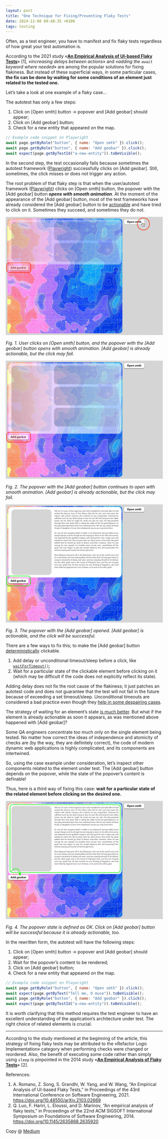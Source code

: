 ```yaml
---
layout: post
title: "One Technique for Fixing/Preventing Flaky Tests"
date: 2024-12-08 09:48:35 +0100
tags: testing
---
```


Often, as a test engineer, you have to manifest and fix flaky tests regardless of how great your test automation is.

According to the 2021 study «**[An Empirical Analysis of UI-based Flaky Tests](https://arxiv.org/abs/2103.02669)**» [1], «_increasing delays between actions_» and «_adding the `await` keyword where needed_» are among the popular solutions for fixing flakiness. But instead of these superficial ways, in some particular cases, **the fix can be done by waiting for some conditions of an element just related to the tested one.**

Let’s take a look at one example of a flaky case…

The autotest has only a few steps:

1. Click on [Open smth] button → popover and [Add geobar] should appear;
2. Click on [Add geobar] button;
3. Check for a new entity that appeared on the map.

```javascript
// Example code snippet on Playwright
await page.getByRole("button", { name: "Open smth" }).click();
await page.getByRole("button", { name: "Add geobar" }).click();
await expect(page.getByTestId("a-new-entity")).toBeVisible();
```

In the second step, the test occasionally fails because sometimes the autotest framework ([Playwright](https://playwright.dev/)) successfully clicks on [Add geobar]. Still, sometimes, the click misses or does not trigger any action.

The root problem of that flaky step is that when the user/autotest framework ([Playwright](https://playwright.dev/)) clicks on [Open smth] button, the popover with the [Add geobar] button **_opens with smooth animation_**. At the moment of the appearance of the [Add geobar] button, most of the test frameworks have already considered the [Add geobar] button to be [actionable](https://playwright.dev/docs/actionability) and have tried to click on it. Sometimes they succeed, and sometimes they do not.

![Fig. 1.](/assets/2024-12-08/01.jpg)

_Fig. 1. User clicks on [Open smth] button, and the popover with the [Add geobar] button opens with smooth animation. [Add geobar] is already actionable, but the click may fail._

![Fig. 2.](/assets/2024-12-08/02.jpg)

_Fig. 2. The popover with the [Add geobar] button continues to open with smooth animation. [Add geobar] is already actionable, but the click may fail._

![Fig. 3.](/assets/2024-12-08/03.jpg)

_Fig. 3. The popover with the [Add geobar] opened. [Add geobar] is actionable, and the click will be successful._

There are a few ways to fix this; to make the [Add geobar] button [deterministically](https://en.wikipedia.org/wiki/Deterministic_system#In_computer_science) clickable.

1. Add delay or unconditional timeout/sleep before a click, like [`waitForTimeout()`](https://playwright.dev/docs/api/class-page#page-wait-for-timeout);
2. Wait for a particular state of the clickable element before clicking on it (which may be difficult if the code does not explicitly reflect its state).

Adding delay does not fix the root cause of the flakiness; it just patches an autotest code and does not guarantee that the test will not fail in the future because of exceeding a set timeout/sleep. Unconditional timeouts are considered a bad practice even though they [help in some despairing cases](https://adequatica.github.io/2024/09/04/timeouts-against-flaky-tests-true-cases-with-playwright.html).

The strategy of waiting for an element’s state [is much better](https://adequatica.github.io/2022/09/20/principles-of-writing-automated-tests.html#4-no-unconditional-expectation). But what if the element is already actionable as soon it appears, as was mentioned above happened with [Add geobar]?

Some QA engineers concentrate too much only on the single element being tested. No matter how correct the ideas of independence and atomicity of checks are (by the way, they are definitely correct), the code of modern dynamic web applications is highly complicated, and its components are intertwined.

So, using the case example under consideration, let’s inspect other components related to the element under test. The [Add geobar] button depends on the popover, while the state of the popover’s content is definable!

Thus, here is a third way of fixing this case: **wait for a particular state of the related element before clicking on the desired one.**

![Fig. 4.](/assets/2024-12-08/04.jpg)

_Fig. 4. The popover state is defined as OK. Click on [Add geobar] button will be successful because it is already actionable, too._

In the rewritten form, the autotest will have the following steps:

1. Click on [Open smth] button → popover and [Add geobar] should appear;
2. Wait for the popover’s content to be rendered;
3. Click on [Add geobar] button;
4. Check for a new entity that appeared on the map.

```javascript
// Example code snippet on Playwright
await page.getByRole("button", { name: "Open smth" }).click();
await expect(page.getByText("Tell me, O muse")).toBeVisible();
await page.getByRole("button", { name: "Add geobar" }).click();
await expect(page.getByTestId("a-new-entity")).toBeVisible();
```

It is worth clarifying that this method requires the test engineer to have an excellent understanding of the application’s architecture under test. The right choice of related elements is crucial.

---

According to the study mentioned at the beginning of the article, this strategy of fixing flaky tests may be attributed to the «Refactor Logic Implementation» category when performing checks were changed or reordered. Also, the benefit of executing some code rather than simply using `sleep` is pinpointed in the 2014 study «**[An Empirical Analysis of Flaky Tests](https://mir.cs.illinois.edu/marinov/publications/LuoETAL14FlakyTestsAnalysis.pdf)**» [2].

References:

1. A. Romano, Z. Song, S. Grandhi, W. Yang, and W. Wang, “An Empirical Analysis of UI-based Flaky Tests,” in Proceedings of the 43rd International Conference on Software Engineering, 2021. https://doi.org/10.48550/arXiv.2103.02669
2. Q. Luo, F. Hariri, L. Eloussi, and D. Marinov, “An empirical analysis of flaky tests,” in Proceedings of the 22nd ACM SIGSOFT International Symposium on Foundations of Software Engineering, 2014. https://doi.org/10.1145/2635868.2635920

Copy @ [Medium](https://adequatica.medium.com/one-technique-for-fixing-preventing-flaky-tests-afbfd4f46639)
